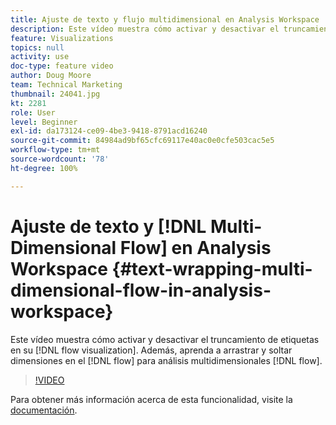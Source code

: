 ```yaml
---
title: Ajuste de texto y flujo multidimensional en Analysis Workspace
description: Este vídeo muestra cómo activar y desactivar el truncamiento de etiquetas en la visualización de flujo. Además, aprenda a arrastrar y soltar dimensiones en el flujo para el análisis de flujo multidimensional.
feature: Visualizations
topics: null
activity: use
doc-type: feature video
author: Doug Moore
team: Technical Marketing
thumbnail: 24041.jpg
kt: 2281
role: User
level: Beginner
exl-id: da173124-ce09-4be3-9418-8791acd16240
source-git-commit: 84984ad9bf65cfc69117e40ac0e0cfe503cac5e5
workflow-type: tm+mt
source-wordcount: '78'
ht-degree: 100%

---
```


# Ajuste de texto y [!DNL Multi-Dimensional Flow] en Analysis Workspace {#text-wrapping-multi-dimensional-flow-in-analysis-workspace}

Este vídeo muestra cómo activar y desactivar el truncamiento de etiquetas en su [!DNL flow visualization]. Además, aprenda a arrastrar y soltar dimensiones en el [!DNL flow] para análisis multidimensionales [!DNL flow].

>[!VIDEO](https://video.tv.adobe.com/v/327473/?quality=12&learn=on&captions=spa)

Para obtener más información acerca de esta funcionalidad, visite la [documentación](https://experienceleague.adobe.com/docs/analytics/analyze/analysis-workspace/visualizations/fallout/fallout-flow.html?lang=es).
